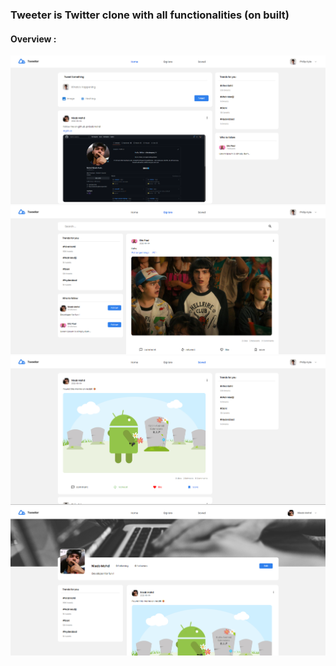 ### Tweeter is Twitter clone with all functionalities (on built)

#### Overview :
<img src="./images/1.png" />
<img src="./images/2.png" />
<img src="./images/5.png" />
<img src="./images/3.png" />
